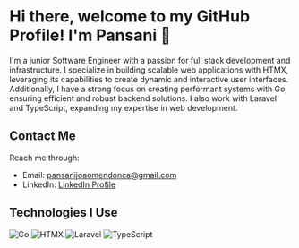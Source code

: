 # Hi there, welcome to my GitHub Profile! I'm Pansani 👋

I'm a junior Software Engineer with a passion for full stack development and infrastructure. I specialize in building scalable web applications with HTMX, leveraging its capabilities to create dynamic and interactive user interfaces. Additionally, I have a strong focus on creating performant systems with Go, ensuring efficient and robust backend solutions. I also work with Laravel and TypeScript, expanding my expertise in web development.

## Contact Me

Reach me through:
- Email: pansanijoaomendonca@gmail.com
- LinkedIn: [LinkedIn Profile](https://www.linkedin.com/in/pansani)

## Technologies I Use

![Go](https://img.shields.io/badge/-Go-black?style=flat-square&logo=go)
![HTMX](https://img.shields.io/badge/-HTMX-black?style=flat-square&logo=htmx)
![Laravel](https://img.shields.io/badge/-Laravel-black?style=flat-square&logo=laravel)
![TypeScript](https://img.shields.io/badge/-TypeScript-black?style=flat-square&logo=typescript)
